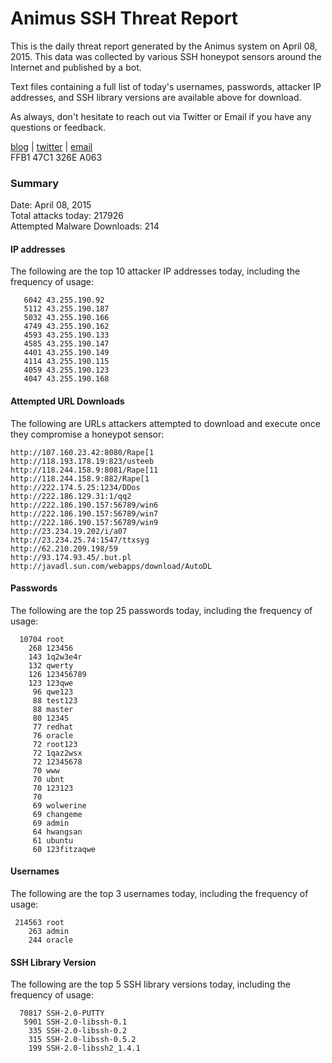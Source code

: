 # Animus SSH Threat Report

This is the daily threat report generated by the Animus system on April 08, 2015. This data was collected by various SSH honeypot sensors around the Internet and published by a bot.  

Text files containing a full list of today's usernames, passwords, attacker IP addresses, and SSH library versions are available above for download.  

As always, don't hesitate to reach out via Twitter or Email if you have any questions or feedback.  

[blog](http://morris.guru) | [twitter](https://twitter.com/andrew___morris) | [email](mailto:andrew@morris.guru)  
FFB1 47C1 326E A063  

### Summary

Date: April 08, 2015  
Total attacks today: 217926  
Attempted Malware Downloads: 214 

#### IP addresses
The following are the top 10 attacker IP addresses today, including the frequency of usage:
```
   6042 43.255.190.92
   5112 43.255.190.187
   5032 43.255.190.166
   4749 43.255.190.162
   4593 43.255.190.133
   4585 43.255.190.147
   4401 43.255.190.149
   4114 43.255.190.115
   4059 43.255.190.123
   4047 43.255.190.168
```

#### Attempted URL Downloads
The following are URLs attackers attempted to download and execute once they compromise a honeypot sensor:
```
http://107.160.23.42:8080/Rape[1
http://118.193.178.19:823/usteeb
http://118.244.158.9:8081/Rape[11
http://118.244.158.9:882/Rape[1
http://222.174.5.25:1234/DDos
http://222.186.129.31:1/qq2
http://222.186.190.157:56789/win6
http://222.186.190.157:56789/win7
http://222.186.190.157:56789/win9
http://23.234.19.202/i/a07
http://23.234.25.74:1547/ttxsyg
http://62.210.209.198/59
http://93.174.93.45/.but.pl
http://javadl.sun.com/webapps/download/AutoDL
```

#### Passwords
The following are the top 25 passwords today, including the frequency of usage:
```
  10704 root
    268 123456
    143 1q2w3e4r
    132 qwerty
    126 123456789
    123 123qwe
     96 qwe123
     88 test123
     88 master
     80 12345
     77 redhat
     76 oracle
     72 root123
     72 1qaz2wsx
     72 12345678
     70 www
     70 ubnt
     70 123123
     70 
     69 wolwerine
     69 changeme
     69 admin
     64 hwangsan
     61 ubuntu
     60 123fitzaqwe
```

#### Usernames
The following are the top 3 usernames today, including the frequency of usage:
```
 214563 root
    263 admin
    244 oracle
```

#### SSH Library Version
The following are the top 5 SSH library versions today, including the frequency of usage:
```
  70817 SSH-2.0-PUTTY
   5901 SSH-2.0-libssh-0.1
    335 SSH-2.0-libssh-0.2
    315 SSH-2.0-libssh-0.5.2
    199 SSH-2.0-libssh2_1.4.1
```
